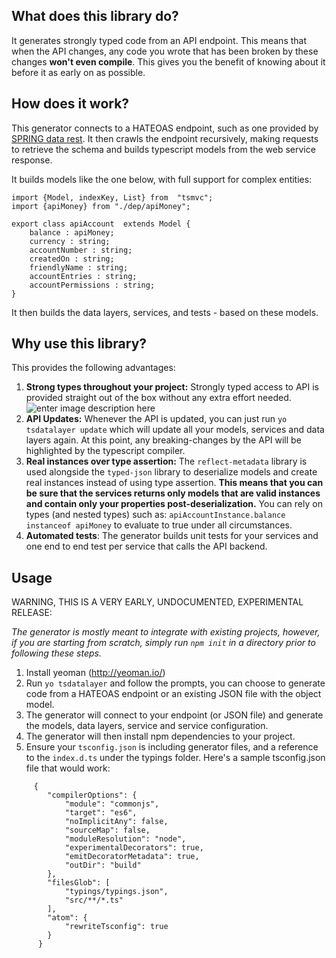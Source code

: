 ## What does this library do? ##
It generates strongly typed code from an API endpoint. This means that when the API changes, any code you wrote that has been broken by these changes **won't even compile**. This gives you the benefit 
of knowing about it before it as early on as possible.

## How does it work? ##
This generator connects to a HATEOAS endpoint, such as one provided by [SPRING data rest](http://projects.spring.io/spring-data-rest/).
It then crawls the endpoint recursively, making requests to retrieve the schema and builds typescript models from the web service response.

It builds models like the one below, with full support for complex entities:

    import {Model, indexKey, List} from  "tsmvc";
    import {apiMoney} from "./dep/apiMoney";
    
    export class apiAccount  extends Model {
        balance : apiMoney;
        currency : string;
        accountNumber : string;
        createdOn : string;
        friendlyName : string;
        accountEntries : string;
        accountPermissions : string;
    }

It then builds the data layers, services, and tests - based on these models.

## Why use this library? ##

This provides the following advantages:

1. **Strong types throughout your project:** Strongly typed access to API is provided straight out of the box without any extra effort needed.
![enter image description here](https://raw.githubusercontent.com/davidstellini/generator-tsdatalayer/master/serviceExample.gif)
2. **API Updates:** Whenever the API is updated, you can just run `yo tsdatalayer update` which will update all your models, services and data layers again. At this point,  any breaking-changes by the API will be highlighted by the typescript compiler.
3. **Real instances over type assertion:** The `reflect-metadata` library is used alongside the `typed-json` library to deserialize models and create real instances instead of using type assertion. **This means that you can be sure that the services returns only models that are valid instances and contain only your properties post-deserialization.** You can rely on types (and nested types) such as: `apiAccountInstance.balance instanceof apiMoney` to evaluate to true under all circumstances. 
4. **Automated tests**:  The generator builds unit tests for your services and one end to end test per service that calls the API backend.


## Usage ##
WARNING, THIS IS A VERY EARLY, UNDOCUMENTED, EXPERIMENTAL RELEASE:

*The generator is mostly meant to integrate with existing projects, however, if you are starting from scratch, simply run `npm init` in a directory prior to following these steps.*

1. Install yeoman (http://yeoman.io/)
2. Run `yo tsdatalayer` and follow the prompts, you can choose to generate code from a HATEOAS endpoint or an existing JSON file with the object model.
3. The generator will connect to your endpoint (or JSON file) and generate the models, data layers, service and service configuration.
4. The generator will then install npm dependencies to your project.
6. Ensure your `tsconfig.json` is including generator files, and a reference to the `index.d.ts` under the typings folder. Here's a sample tsconfig.json file that would work:
```
     {
        "compilerOptions": {
            "module": "commonjs",
            "target": "es6",
            "noImplicitAny": false,
            "sourceMap": false,
            "moduleResolution": "node",
            "experimentalDecorators": true,
            "emitDecoratorMetadata": true,
            "outDir": "build"
        },
        "filesGlob": [
            "typings/typings.json",
            "src/**/*.ts"
        ],
        "atom": {
            "rewriteTsconfig": true
        }
      }
```

